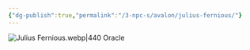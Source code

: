 ```yaml
---
{"dg-publish":true,"permalink":"/3-npc-s/avalon/julius-fernious/"}
---
```


![Julius Fernious.webp|440](/img/user/Images/Julius%20Fernious.webp)
Oracle